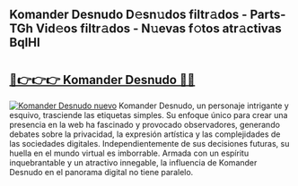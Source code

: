 ## Komander Desnudo D𝚎sn𝚞dos filtr𝚊dos - Parts-TGh Vid𝚎os filtr𝚊dos - N𝚞evas f𝚘tos atr𝚊ctivas BqIHI

# <h2><a href="http://mb9d2sn.tromn.icu/?c=Komander+Desnudo">🔗👉👉👉 Komander Desnudo 🔗🔗</a></h2>

[![Komander Desnudo nuevo](https://i.imgur.com/pEAQMta.gif)](http://mb9d2sn.tromn.icu/?c=Komander+Desnudo)
Komander Desnudo, un personaje intrigante y esquivo, trasciende las etiquetas simples. Su enfoque único para crear una presencia en la web ha fascinado y provocado observadores, generando debates sobre la privacidad, la expresión artística y las complejidades de las sociedades digitales. Independientemente de sus decisiones futuras, su huella en el mundo virtual es imborrable. Armada con un espíritu inquebrantable y un atractivo innegable, la influencia de Komander Desnudo en el panorama digital no tiene paralelo.
